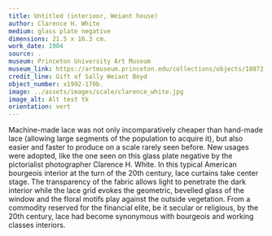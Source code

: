 ```yaml
---
title: Untitled (interioor, Weiant house)
author: Clarence H. White
medium: glass plate negative
dimensions: 21.5 x 16.3 cm. 
work_date: 1904
source: .
museum: Princeton University Art Museum 
museum_link: https://artmuseum.princeton.edu/collections/objects/18072
credit_line: Gift of Sally Weiant Boyd 
object_number: x1992-170b.
image: ../assets/images/scale/clarence_white.jpg
image_alt: Alt test tk
orientation: vert
---
```


Machine-made lace was not only incomparatively cheaper than hand-made lace (allowing large segments of the population to acquire it), but also easier and faster to produce on a scale rarely seen before. New usages were adopted, like the one seen on this glass plate negative by the pictorialist photographer Clarence H. White. In this typical American bourgeois interior at the turn of the 20th century, lace curtains take center stage. The transparency of the fabric allows light to penetrate the dark interior while the lace grid evokes the geometric, bevelled glass of the window and the floral motifs play against the outside vegetation. From a commodity reserved for the financial elite, be it secular or religious, by the 20th century, lace had become synonymous with bourgeois and working classes interiors.   
